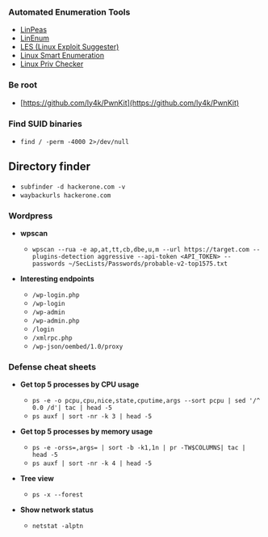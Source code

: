 ### Automated Enumeration Tools

- [LinPeas](https://github.com/carlospolop/privilege-escalation-awesome-scripts-suite/tree/master/linPEAS)
- [LinEnum](https://github.com/rebootuser/LinEnum)
- [LES (Linux Exploit Suggester)](https://github.com/mzet-/linux-exploit-suggester)
- [Linux Smart Enumeration](https://github.com/diego-treitos/linux-smart-enumeration)
- [Linux Priv Checker](https://github.com/linted/linuxprivchecker)

### Be root

- [https://github.com/ly4k/PwnKit](https://github.com/ly4k/PwnKit)

### Find SUID binaries

  - `find / -perm -4000 2>/dev/null`

## Directory finder
  - `subfinder -d hackerone.com -v`
  - `waybackurls hackerone.com`

### Wordpress

  - **wpscan**
    - `wpscan --rua -e ap,at,tt,cb,dbe,u,m --url https://target.com --plugins-detection aggressive --api-token <API_TOKEN> --passwords ~/SecLists/Passwords/probable-v2-top1575.txt`

  - **Interesting endpoints**
    - `/wp-login.php`
    - `/wp-login`
    - `/wp-admin`
    - `/wp-admin.php`
    - `/login`
    - `/xmlrpc.php`
    - `/wp-json/oembed/1.0/proxy`
   
### Defense cheat sheets

  - **Get top 5 processes by CPU usage**
    - `ps -e -o pcpu,cpu,nice,state,cputime,args --sort pcpu | sed '/^ 0.0 /d'| tac | head -5`
    - `ps auxf | sort -nr -k 3 | head -5`
   
  - **Get top 5 processes by memory usage**
    - `ps -e -orss=,args= | sort -b -k1,1n | pr -TW$COLUMNS| tac | head -5`
    - `ps auxf | sort -nr -k 4 | head -5`

  - **Tree view**
    - `ps -x --forest`

  - **Show network status**
    - `netstat -alptn`
